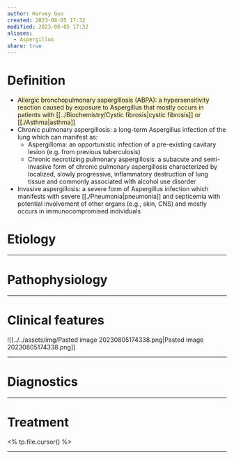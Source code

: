 ```yaml
---
author: Harvey Guo
created: 2023-08-05 17:32
modified: 2023-08-05 17:32
aliases:
  - Aspergillus
share: true
---
```

# Definition
- <span style="background:rgba(240, 200, 0, 0.2)">Allergic bronchopulmonary aspergillosis (ABPA): a hypersensitivity reaction caused by exposure to Aspergillus that mostly occurs in patients with [[../Biochemistry/Cystic fibrosis|cystic fibrosis]] or [[./Asthma|asthma]]</span>
- Chronic pulmonary aspergillosis: a long-term Aspergillus infection of the lung which can manifest as:
	- Aspergilloma: an opportunistic infection of a pre-existing cavitary lesion (e.g. from previous tuberculosis)
	- Chronic necrotizing pulmonary aspergillosis: a subacute and semi-invasive form of chronic pulmonary aspergillosis characterized by localized, slowly progressive, inflammatory destruction of lung tissue and commonly associated with alcohol use disorder
- Invasive aspergillosis: a severe form of Aspergillus infection which manifests with severe [[./Pneumonia|pneumonia]] and septicemia with potential involvement of other organs (e.g., skin, CNS) and mostly occurs in immunocompromised individuals
# Etiology


---
# Pathophysiology


---
# Clinical features
![[../../assets/img/Pasted image 20230805174338.png|Pasted image 20230805174338.png]]

---
# Diagnostics


---
# Treatment
<% tp.file.cursor() %>

---
